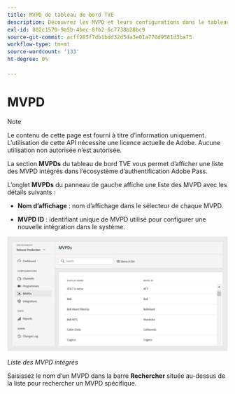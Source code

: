 ```yaml
---
title: MVPD de tableau de bord TVE
description: Découvrez les MVPD et leurs configurations dans le tableau de bord TVE.
exl-id: 802c1570-9a5b-4bec-8fb2-6c7738b28bc9
source-git-commit: acff285f7db1bdd32d5da3e01a770d9581d3ba75
workflow-type: tm+mt
source-wordcount: '133'
ht-degree: 0%

---
```


# MVPD

>[!NOTE]
>
>Le contenu de cette page est fourni à titre d’information uniquement. L’utilisation de cette API nécessite une licence actuelle de Adobe. Aucune utilisation non autorisée n’est autorisée.

La section **MVPDs** du tableau de bord TVE vous permet d’afficher une liste des MVPD intégrés dans l’écosystème d’authentification Adobe Pass.

L’onglet **MVPDs** du panneau de gauche affiche une liste des MVPD avec les détails suivants :

* **Nom d’affichage** : nom d’affichage dans le sélecteur de chaque MVPD.

* **MVPD ID** : identifiant unique de MVPD utilisé pour configurer une nouvelle intégration dans le système.

![Liste des MVPD intégrés](../../assets/tve-dashboard/new-tve-dashboard/mvpds/mvpds-list-view.png)

*Liste des MVPD intégrés*

Saisissez le nom d’un MVPD dans la barre **Rechercher** située au-dessus de la liste pour rechercher un MVPD spécifique.

